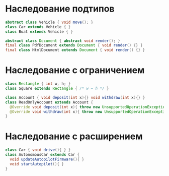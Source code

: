 # Наследование подтипов

  ```java
  abstract class Vehicle { void move(); }
  class Car extends Vehicle { }
  class Boat extends Vehicle { }
  ```

  ```java
  abstract class Document { abstract void render(); }
  final class PdfDocument extends Document { void render() {} }
  final class HtmlDocument extends Document { void render() {} }
  ```

# Наследование с ограничением

  ```java
  class Rectangle { int w, h; }
  class Square extends Rectangle { /* w = h */ }
  ```

  ```java
  class Account { void deposit(int x){} void withdraw(int x){} }
  class ReadOnlyAccount extends Account {
    @Override void deposit(int x){ throw new UnsupportedOperationException(); }
    @Override void withdraw(int x){ throw new UnsupportedOperationException(); }
  }
  ```

# Наследование с расширением

  ```java
  class Car { void drive(){ } }
  class AutonomousCar extends Car {
    void updateAutopilotFirmware(){ }
    void startAutopilot(){ }
  }
  ```
